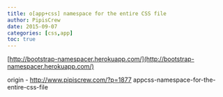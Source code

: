 ```yaml
---
title: o[app+css] namespace for the entire CSS file
author: PipisCrew
date: 2015-09-07
categories: [css,app]
toc: true
---
```


[http://bootstrap-namespacer.herokuapp.com/](http://bootstrap-namespacer.herokuapp.com/)

origin - http://www.pipiscrew.com/?p=1877 appcss-namespace-for-the-entire-css-file